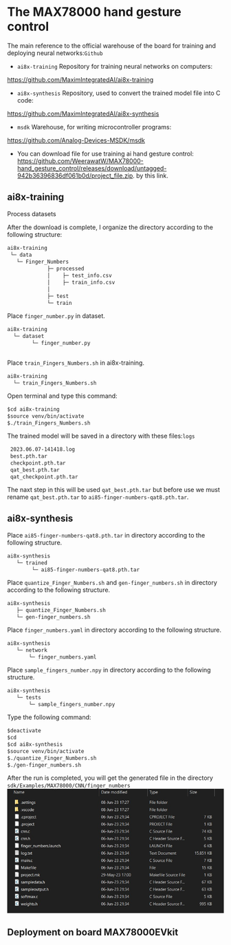 # The MAX78000 hand gesture control
The main reference to the official warehouse of the board for training and deploying neural networks:`Github`
* `ai8x-training` Repository for training neural networks on computers:

https://github.com/MaximIntegratedAI/ai8x-training

* `ai8x-synthesis` Repository, used to convert the trained model file into C code:

https://github.com/MaximIntegratedAI/ai8x-synthesis

* `msdk` Warehouse, for writing microcontroller programs:

https://github.com/Analog-Devices-MSDK/msdk

* You can download  file for use training ai hand gesture control: https://github.com/WeerawatW/MAX78000-hand_gesture_control/releases/download/untagged-942b36396836df061b0d/project_file.zip. by this link.
## ai8x-training
Process datasets 

After the download is complete, I organize the directory according to the following structure:
>
```
ai8x-training
 └─ data
   └─ Finger_Numbers
             ├─ processed
             │    ├─ test_info.csv
             │    ├─ train_info.csv
             │
             ├─ test
             └─ train
```
Place `finger_number.py` in dataset.
```
ai8x-training
  └─ dataset
        └─ finger_number.py
  
```
Place `train_Fingers_Numbers.sh` in ai8x-training.
```
ai8x-training
  └─ train_Fingers_Numbers.sh
``` 
Open terminal and type this command:
```
$cd ai8x-training
$source venv/bin/activate
$./train_Fingers_Numbers.sh
```
The trained model will be saved in a directory with these files:`logs`
```
 2023.06.07-141418.log
 best.pth.tar
 checkpoint.pth.tar
 qat_best.pth.tar
 qat_checkpoint.pth.tar
```
The naxt step in this will be used `qat_best.pth.tar` but before use we must rename `qat_best.pth.tar` to `ai85-finger-numbers-qat8.pth.tar`.

## ai8x-synthesis
Place `ai85-finger-numbers-qat8.pth.tar` in directory according to the following structure.
```
ai8x-synthesis
   └─ trained
        └─ ai85-finger-numbers-qat8.pth.tar
```
Place `quantize_Finger_Numbers.sh` and `gen-finger_numbers.sh` in directory according to the following structure.
```
ai8x-synthesis
   ├─ quantize_Finger_Numbers.sh
   └─ gen-finger_numbers.sh
```
Place `finger_numbers.yaml` in directory according to the following structure.
```
ai8x-synthesis
   └─ network
       └─ finger_numbers.yaml
```
Place `sample_fingers_number.npy` in directory according to the following structure.
```
ai8x-synthesis
   └─ tests
       └─ sample_fingers_number.npy
```
Type the following command:
```
$deactivate
$cd 
$cd ai8x-synthesis
$source venv/bin/activate
$./quantize_Finger_Numbers.sh
$./gen-finger_numbers.sh
```
After the run is completed, you will get the generated file in the directory `sdk/Examples/MAX78000/CNN/finger_numbers`
![](generated%20c%20code.jpg)


## Deployment on board MAX78000EVkit
